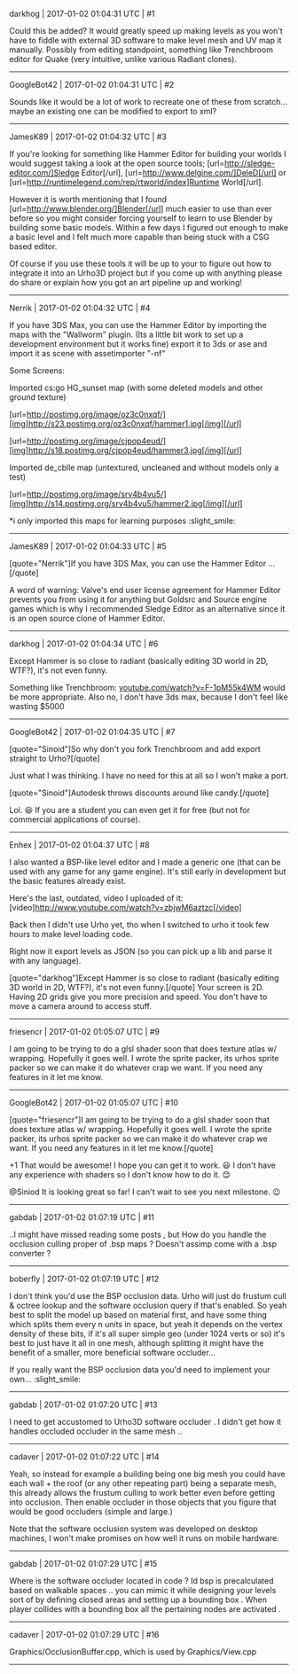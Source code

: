 darkhog | 2017-01-02 01:04:31 UTC | #1

Could this be added? It would greatly speed up making levels as you won't have to fiddle with external 3D software to make level mesh and UV map it manually. Possibly from editing standpoint, something like Trenchbroom editor for Quake (very intuitive, unlike various Radiant clones).

-------------------------

GoogleBot42 | 2017-01-02 01:04:31 UTC | #2

Sounds like it would be a lot of work to recreate one of these from scratch... maybe an existing one can be modified to export to xml?

-------------------------

JamesK89 | 2017-01-02 01:04:32 UTC | #3

If you're looking for something like Hammer Editor for building your worlds I would suggest taking a look at the open source tools; [url=http://sledge-editor.com/]Sledge Editor[/url], [url=http://www.delgine.com/]DeleD[/url] or [url=http://runtimelegend.com/rep/rtworld/index]Runtime World[/url].

However it is worth mentioning that I found [url=http://www.blender.org/]Blender[/url] much easier to use than ever before so you might consider forcing yourself to learn to use Blender by building some basic models. Within a few days I figured out enough to make a basic level and I felt much more capable than being stuck with a CSG based editor.


Of course if you use these tools it will be up to your to figure out how to integrate it into an Urho3D project but if you come up with anything please do share or explain how you got an art pipeline up and working!

-------------------------

Nerrik | 2017-01-02 01:04:32 UTC | #4

If you have 3DS Max, you can use the Hammer Editor by importing the maps with the "Wallworm" plugin. (Its a little bit work to set up a development environment but it works fine)
export it to 3ds or ase and import it as scene with assetimporter "-nf"

Some Screens: 

Imported cs:go HG_sunset map (with some deleted models and other ground texture)

[url=http://postimg.org/image/oz3c0nxqf/][img]http://s23.postimg.org/oz3c0nxqf/hammer1.jpg[/img][/url]

[url=http://postimg.org/image/cjpop4eud/][img]http://s18.postimg.org/cjpop4eud/hammer3.jpg[/img][/url]

Imported de_cblle map (untextured, uncleaned and without models only a test)

[url=http://postimg.org/image/srv4b4vu5/][img]http://s14.postimg.org/srv4b4vu5/hammer2.jpg[/img][/url]


*i only imported this maps for learning purposes :slight_smile:

-------------------------

JamesK89 | 2017-01-02 01:04:33 UTC | #5

[quote="Nerrik"]If you have 3DS Max, you can use the Hammer Editor ...[/quote]

A word of warning: Valve's end user license agreement for Hammer Editor prevents you from using it for anything but Goldsrc and Source engine games which is why I recommended Sledge Editor as an alternative since it is an open source clone of Hammer Editor.

-------------------------

darkhog | 2017-01-02 01:04:34 UTC | #6

Except Hammer is so close to radiant (basically editing 3D world in 2D, WTF?), it's not even funny.

Something like Trenchbroom: [youtube.com/watch?v=F-1pM55k4WM](https://www.youtube.com/watch?v=F-1pM55k4WM) would be more appropriate. Also no, I don't have 3ds max, because I don't feel like wasting $5000

-------------------------

GoogleBot42 | 2017-01-02 01:04:35 UTC | #7

[quote="Sinoid"]So why don't you fork Trenchbroom and add export straight to Urho?[/quote]

Just what I was thinking.  I have no need for this at all so I won't make a port.

[quote="Sinoid"]Autodesk throws discounts around like candy.[/quote]

Lol.   :laughing:   If you are a student you can even get it for free (but not for commercial applications of course).

-------------------------

Enhex | 2017-01-02 01:04:37 UTC | #8

I also wanted a BSP-like level editor and I made a generic one (that can be used with any game for any game engine).
It's still early in development but the basic features already exist.

Here's the last, outdated, video I uploaded of it:
[video]http://www.youtube.com/watch?v=zbjwM6aztzc[/video]

Back then I didn't use Urho yet, tho when I switched to urho it took few hours to make level loading code.

Right now it export levels as JSON (so you can pick up a lib and parse it with any language).

[quote="darkhog"]Except Hammer is so close to radiant (basically editing 3D world in 2D, WTF?), it's not even funny.[/quote]
Your screen is 2D.
Having 2D grids give you more precision and speed. You don't have to move a camera around to access stuff.

-------------------------

friesencr | 2017-01-02 01:05:07 UTC | #9

I am going to be trying to do a glsl shader soon that does texture atlas w/ wrapping.  Hopefully it goes well.  I wrote the sprite packer, its urhos sprite packer so we can make it do whatever crap we want.  If you need any features in it let me know.

-------------------------

GoogleBot42 | 2017-01-02 01:05:07 UTC | #10

[quote="friesencr"]I am going to be trying to do a glsl shader soon that does texture atlas w/ wrapping.  Hopefully it goes well.  I wrote the sprite packer, its urhos sprite packer so we can make it do whatever crap we want.  If you need any features in it let me know.[/quote]

+1 That would be awesome!  I hope you can get it to work.  :smiley:   I don't have any experience with shaders so I don't know how to do it.  :blush: 

@Siniod It is looking great so far!  I can't wait to see you next milestone. :wink:

-------------------------

gabdab | 2017-01-02 01:07:19 UTC | #11

..I might have missed reading some posts , but 
How do you handle the occlusion culling proper of .bsp maps ?
Doesn't assimp come with a .bsp converter ?

-------------------------

boberfly | 2017-01-02 01:07:19 UTC | #12

I don't think you'd use the BSP occlusion data. Urho will just do frustum cull & octree lookup and the software occlusion query if that's enabled. So yeah best to split the model up based on material first, and have some thing which splits them every n units in space, but yeah it depends on the vertex density of these bits, if it's all super simple geo (under 1024 verts or so) it's best to just have it all in one mesh, although splitting it might have the benefit of a smaller, more beneficial software occluder...

If you really want the BSP occlusion data you'd need to implement your own... :slight_smile:

-------------------------

gabdab | 2017-01-02 01:07:20 UTC | #13

I need to get accustomed to Urho3D software occluder .
I didn't get how it handles  occluded occluder in the same mesh ..

-------------------------

cadaver | 2017-01-02 01:07:22 UTC | #14

Yeah, so instead for example a building being one big mesh you could have each wall + the roof (or any other repeating part) being a separate mesh, this already allows the frustum culling to work better even before getting into occlusion. Then enable occluder in those objects that you figure that would be good occluders (simple and large.)

Note that the software occlusion system was developed on desktop machines, I won't make promises on how well it runs on mobile hardware.

-------------------------

gabdab | 2017-01-02 01:07:29 UTC | #15

Where is the software occluder located in code ?
Id bsp is precalculated based on walkable spaces .. you can mimic it while designing your levels sort of by defining closed areas and setting up a bounding box .
When player collides with a bounding box all the pertaining nodes are activated .

-------------------------

cadaver | 2017-01-02 01:07:29 UTC | #16

Graphics/OcclusionBuffer.cpp, which is used by Graphics/View.cpp

-------------------------

